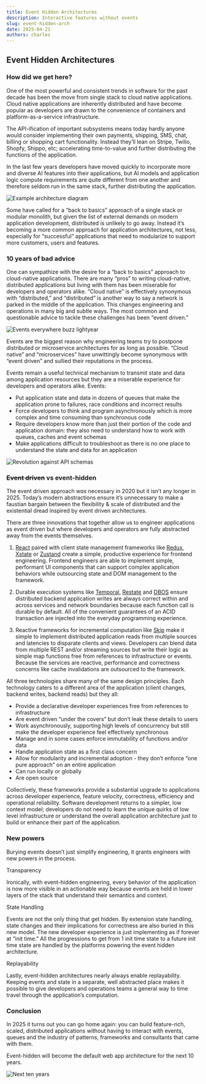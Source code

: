 ```yaml
---
title: Event Hidden Architectures
description: Interactive features without events
slug: event-hidden-arch
date: 2025-04-21
authors: charles
---
```


## Event Hidden Architectures

### How did we get here?

One of the most powerful and consistent trends in software for the past decade has been the move from single stack to cloud native applications.  Cloud native applications are inherently distributed and have become popular as developers are drawn to the convenience of containers and platform-as-a-service infrastructure.

The API-ification of important subsystems means today hardly anyone would consider implementing their own payments, shipping, SMS, chat, billing or shopping cart functionality.  Instead they’ll lean on Stripe, Twilio, Shopfy, Shippo, etc; accelerating time-to-value and further distributing the functions of the application.

In the last few years developers have moved quickly to incorporate more and diverse AI features into their applications, but AI models and application logic compute requirements are quite different from one another and therefore seldom run in the same stack, further distributing the application.

<!-- truncate -->

![Example architecture diagram](./assets/event-hidden-arch-diagram.png)

Some have called for a “back to basics” approach of a single stack or modular monolith, but given the list of external demands on modern application development, distributed is unlikely to go away.  Instead it’s becoming a more common approach for application architectures, not less, especially for “successful” applications that need to modularize to support more customers, users and features.

### 10 years of bad advice

One can sympathize with the desire for a “back to basics” approach to cloud-native applications.  There are many “pros” to writing cloud-native, distributed applications but living with them has been miserable for developers and operators alike.  “Cloud native” is effectively synonymous with “distributed,” and “distributed” is another way to say a network is parked in the middle of the application.  This changes engineering and operations in many big and subtle ways.  The most common and questionable advice to tackle these challenges has been “event driven.”

![Events everywhere buzz lightyear](./assets/event-hidden-arch-buzz.png)

Events are the biggest reason why engineering teams try to postpone distributed or microservice architectures for as long as possible.  “Cloud native” and “microservices” have unwittingly become synonymous with “event driven” and sullied their reputations in the process.

Events remain a useful technical mechanism to transmit state and data among application resources but they are a miserable experience for developers and operators alike.  Events:

- Put application state and data in dozens of queues that make the application prone to failures, race conditions and incorrect results  
- Force developers to think and program asynchronously which is more complex and time consuming than synchronous code  
- Require developers know more than just their portion of the code and application domain: they also need to understand how to work with queues, caches and event schemas  
- Make applications difficult to troubleshoot as there is no one place to understand the state and data for an application

![Revolution against API schemas](./assets/event-hidden-arch-revolution.png)

###  ~~Event driven~~ vs event-hidden

The event driven approach *was* necessary in 2020 but it isn’t any longer in 2025\.  Today’s modern abstractions ensure it’s unnecessary to make a faustian bargain between the flexibility & scale of distributed and the existential dread inspired by event driven architectures.

There are three innovations that together allow us to engineer applications as event driven but where developers and operators are fully abstracted away from the events themselves.

1. [React](https://react.dev/) paired with client state management frameworks like [Redux](https://redux.js.org/), [Xstate](https://xstate.js.org/) or [Zustand](https://zustand-demo.pmnd.rs/) create a simple, productive experience for frontend engineering.  Frontend engineers are able to implement simple, performant UI components that can support complex application behaviors while outsourcing state and DOM management to the framework.

2. Durable execution systems like [Temporal](https://temporal.io/), [Restate](https://restate.dev/) and [DBOS](https://www.dbos.dev/) ensure distributed backend application writes are always correct within and across services and network boundaries because each function call is durable by default.  All of the convenient guarantees of an ACID transaction are injected into the everyday programming experience.  
     
3. Reactive frameworks for incremental computation like [Skip](https://github.com/SkipLabs/skip) make it simple to implement distributed application reads from multiple sources and latencies to disparate clients and views.  Developers can blend data from multiple REST and/or streaming sources but write their logic as simple map functions free from references to infrastructure or events.  Because the services are reactive, performance and correctness concerns like cache invalidations are outsourced to the framework.

All three technologies share many of the same design principles.  Each technology caters to a different area of the application (client changes, backend writes, backend reads) but they all:

- Provide a declarative developer experiences free from references to infrastructure  
- Are event driven “under the covers” but don’t leak these details to users  
- Work asynchronously, supporting high levels of concurrency but still make the developer experience feel effectively synchronous  
- Manage and in some cases enforce immutability of functions and/or data  
- Handle application state as a first class concern  
- Allow for modularity and incremental adoption \- they don’t enforce “one pure approach” on an entire application  
- Can run locally or globally  
- Are open source

Collectively, these frameworks provide a substantial upgrade to applications across developer experience, feature velocity, correctness, efficiency and operational reliability.  Software development returns to a simpler, low context model; developers do not need to learn the unique quirks of low level infrastructure or understand the overall application architecture just to build or enhance their part of the application.

### New powers

Burying events doesn’t just simplify engineering, it grants engineers with new powers in the process.

Transparency

Ironically, with event-hidden engineering, every behavior of the application is now more visible in an actionable way because events are held in lower layers of the stack that understand their semantics and context.

State Handling

Events are not the only thing that get hidden.  By extension state handling, state changes and their implications for correctness are also buried in this new model.  The new developer experience is just implementing as if forever at “init time.”  All the progressions to get from 1 init time state to a future init time state are handled by the platforms powering the event hidden architecture.

Replayability

Lastly, event-hidden architectures nearly always enable replayability.  Keeping events and state in a separate, well abstracted place makes it possible to give developers and operations teams a general way to time travel through the application’s computation.

### Conclusion

In 2025 it turns out you can go home again: you can build feature-rich, scaled, distributed applications without having to interact with events, queues and the industry of patterns, frameworks and consultants that came with them.

Event-hidden will become the default web app architecture for the next 10 years.

![Next ten years](./assets/event-hidden-arch-next-ten-years.png)
